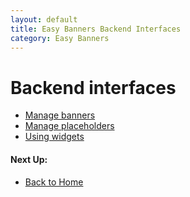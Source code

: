 ```yaml
---
layout: default
title: Easy Banners Backend Interfaces
category: Easy Banners
---
```


# Backend interfaces

 -  [Manage banners](manage-banners/)
 -  [Manage placeholders](manage-placeholders/)
 -  [Using widgets](widgets/)

#### Next Up:

 -  [Back to Home](../)
